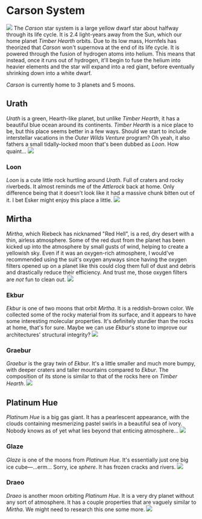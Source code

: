 # Carson System
![](https://i.imgur.com/q5I1Wb5.png)
The *Carson* star system is a large yellow dwarf star about halfway through its life cycle. It is 2.4 light-years away from the Sun, which our home planet *Timber Hearth* orbits. Due to its low mass, Hornfels has theorized that *Carson* won't supernova at the end of its life cycle. It is powered through the fusion of hydrogen atoms into helium. This means that instead, once it runs out of hydrogen, it'll begin to fuse the helium into heavier elements and the star will expand into a red giant, before eventually shrinking down into a white dwarf.

*Carson* is currently home to 3 planets and 5 moons.

## Urath
*Urath* is a green, Hearth-like planet, but unlike *Timber Hearth*, it has a beautiful blue ocean around its continents. *Timber Hearth* is a nice place to be, but this place seems better in a few ways. Should we start to include interstellar vacations in the *Outer Wilds Venture* program? Oh yeah, it also fathers a small tidally-locked moon that's been dubbed as *Loon*. How quaint...
![](https://i.imgur.com/i6DV40R.png)

### Loon
*Loon* is a cute little rock hurtling around *Urath*. Full of craters and rocky riverbeds. It almost reminds me of the *Attlerock* back at home. Only difference being that it doesn't look like it had a massive chunk bitten out of it. I bet Esker might enjoy this place a little.
![](https://i.imgur.com/YupcsUU.png)

## Mirtha
*Mirtha*, which Riebeck has nicknamed "Red Hell", is a red, dry desert with a thin, airless atmosphere. Some of the red dust from the planet has been kicked up into the atmosphere by small gusts of wind, helping to create a yellowish sky. Even if it was an oxygen-rich atmosphere, I would've recommended using the suit's oxygen anyways since having the oxygen filters opened up on a planet like this could clog them full of dust and debris and drastically reduce their efficiency. And trust me, those oxygen filters are *not* fun to clean out.
![](https://i.imgur.com/twXeDKb.png)

### Ekbur
*Ekbur* is one of two moons that orbit *Mirtha*. It is a reddish-brown color. We collected some of the rocky material from its surface, and it appears to have some interesting molecular properties. It's definitely sturdier than the rocks at home, that's for sure. Maybe we can use *Ekbur*'s stone to improve our architectures' structural integrity?
![](https://i.imgur.com/Z65b2xX.png)

### Graebur
*Graebur* is the gray twin of *Ekbur*. It's a little smaller and much more bumpy, with deeper craters and taller mountains compared to *Ekbur*. The composition of its stone is similar to that of the rocks here on *Timber Hearth*.
![](https://i.imgur.com/qnfqfMs.png)

## Platinum Hue
*Platinum Hue* is a big gas giant. It has a pearlescent appearance, with the clouds containing mesmerizing pastel swirls in a beautiful sea of ivory. Nobody knows as of yet what lies beyond that enticing atmosphere...
![](https://i.imgur.com/KPzZ6r8.png)

### Glaze
*Glaze* is one of the moons from *Platinum Hue*. It's essentially just one big ice cube—...erm... Sorry, ice *sphere*. It has frozen cracks and rivers.
![](https://i.imgur.com/OrtVKt1.png)

### Draeo
*Draeo* is another moon orbiting *Platinum Hue*. It is a very dry planet without any sort of atmosphere. It has a couple properties that are vaguely similar to *Mirtha*. We might need to research this one some more.
![](https://i.imgur.com/Le7ogGa.png)
